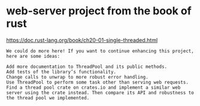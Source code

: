 # web-server project from the book of rust

https://doc.rust-lang.org/book/ch20-01-single-threaded.html


```
We could do more here! If you want to continue enhancing this project, here are some ideas:

Add more documentation to ThreadPool and its public methods.
Add tests of the library’s functionality.
Change calls to unwrap to more robust error handling.
Use ThreadPool to perform some task other than serving web requests.
Find a thread pool crate on crates.io and implement a similar web server using the crate instead. Then compare its API and robustness to the thread pool we implemented.
```